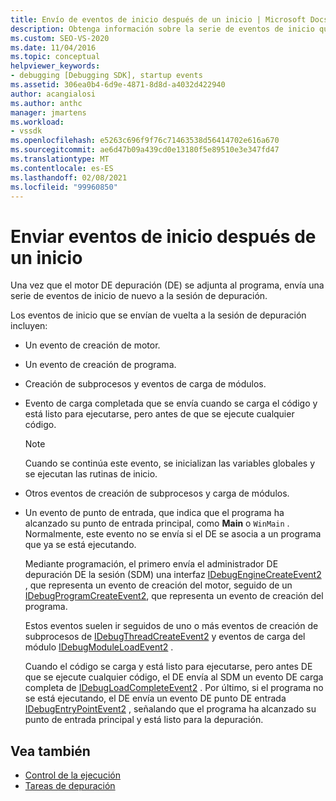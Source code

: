 ```yaml
---
title: Envío de eventos de inicio después de un inicio | Microsoft Docs
description: Obtenga información sobre la serie de eventos de inicio que el motor de depuración envía a la sesión de depuración después de que el motor de depuración se adjunte a un programa.
ms.custom: SEO-VS-2020
ms.date: 11/04/2016
ms.topic: conceptual
helpviewer_keywords:
- debugging [Debugging SDK], startup events
ms.assetid: 306ea0b4-6d9e-4871-8d8d-a4032d422940
author: acangialosi
ms.author: anthc
manager: jmartens
ms.workload:
- vssdk
ms.openlocfilehash: e5263c696f9f76c71463538d56414702e616a670
ms.sourcegitcommit: ae6d47b09a439cd0e13180f5e89510e3e347fd47
ms.translationtype: MT
ms.contentlocale: es-ES
ms.lasthandoff: 02/08/2021
ms.locfileid: "99960850"
---
```

# <a name="send-startup-events-after-a-launch"></a>Enviar eventos de inicio después de un inicio
Una vez que el motor DE depuración (DE) se adjunta al programa, envía una serie de eventos de inicio de nuevo a la sesión de depuración.

 Los eventos de inicio que se envían de vuelta a la sesión de depuración incluyen:

- Un evento de creación de motor.

- Un evento de creación de programa.

- Creación de subprocesos y eventos de carga de módulos.

- Evento de carga completada que se envía cuando se carga el código y está listo para ejecutarse, pero antes de que se ejecute cualquier código.

  > [!NOTE]
  > Cuando se continúa este evento, se inicializan las variables globales y se ejecutan las rutinas de inicio.

- Otros eventos de creación de subprocesos y carga de módulos.

- Un evento de punto de entrada, que indica que el programa ha alcanzado su punto de entrada principal, como **Main** o `WinMain` . Normalmente, este evento no se envía si el DE se asocia a un programa que ya se está ejecutando.

  Mediante programación, el primero envía el administrador DE depuración DE la sesión (SDM) una interfaz [IDebugEngineCreateEvent2](../../extensibility/debugger/reference/idebugenginecreateevent2.md) , que representa un evento de creación del motor, seguido de un [IDebugProgramCreateEvent2](../../extensibility/debugger/reference/idebugprogramcreateevent2.md), que representa un evento de creación del programa.

  Estos eventos suelen ir seguidos de uno o más eventos de creación de subprocesos de [IDebugThreadCreateEvent2](../../extensibility/debugger/reference/idebugthreadcreateevent2.md) y eventos de carga del módulo [IDebugModuleLoadEvent2](../../extensibility/debugger/reference/idebugmoduleloadevent2.md) .

  Cuando el código se carga y está listo para ejecutarse, pero antes DE que se ejecute cualquier código, el DE envía al SDM un evento DE carga completa de [IDebugLoadCompleteEvent2](../../extensibility/debugger/reference/idebugloadcompleteevent2.md) . Por último, si el programa no se está ejecutando, el DE envía un evento DE punto DE entrada [IDebugEntryPointEvent2](../../extensibility/debugger/reference/idebugentrypointevent2.md) , señalando que el programa ha alcanzado su punto de entrada principal y está listo para la depuración.

## <a name="see-also"></a>Vea también
- [Control de la ejecución](../../extensibility/debugger/control-of-execution.md)
- [Tareas de depuración](../../extensibility/debugger/debugging-tasks.md)
